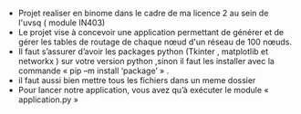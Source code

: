 * Projet realiser en binome dans le cadre de ma licence 2 au sein de l'uvsq ( module IN403)
* Le projet vise à concevoir une application permettant de générer et de gérer les tables de 
routage de chaque nœud d'un réseau de 100 nœuds.
* Il faut s’assurer d’avoir les packages python (Tkinter , matplotlib et networkx ) sur votre 
version python ,sinon il faut les installer avec la commande « pip –m install ‘package’ » .
* il faut aussi bien mettre tous les fichiers dans un meme dossier
* Pour lancer notre application, vous avez qu’à exécuter le module « application.py »
